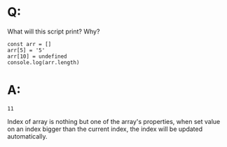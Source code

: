 # Q: 
What will this script print? Why?
```
const arr = []
arr[5] = '5'
arr[10] = undefined
console.log(arr.length)
```
# A:
```
11
```
Index of array is nothing but one of the array's properties, 
when set value on an index bigger than the current index, the 
index will be updated automatically.



